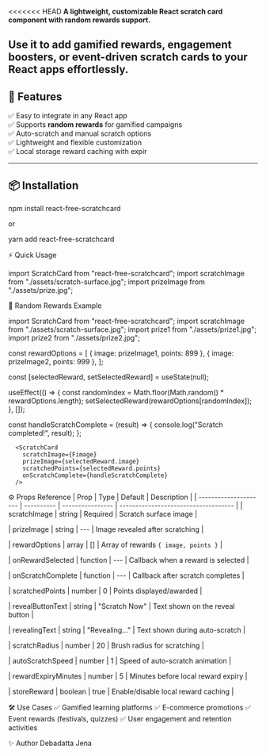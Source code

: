 <<<<<<< HEAD
**A lightweight, customizable React scratch card component with random rewards support.**

## Use it to add gamified rewards, engagement boosters, or event-driven scratch cards to your React apps effortlessly.

## 🚀 Features

✅ Easy to integrate in any React app  
✅ Supports **random rewards** for gamified campaigns  
✅ Auto-scratch and manual scratch options  
✅ Lightweight and flexible customization  
✅ Local storage reward caching with expir

---

## 📦 Installation

npm install react-free-scratchcard

or

yarn add react-free-scratchcard

⚡ Quick Usage

import ScratchCard from "react-free-scratchcard";
import scratchImage from "./assets/scratch-surface.jpg";
import prizeImage from "./assets/prize.jpg";

<ScratchCard
      scratchImage={scratchImage}
      prizeImage={prizeImage}
    />

🎁 Random Rewards Example

import ScratchCard from "react-free-scratchcard";
import scratchImage from "./assets/scratch-surface.jpg";
import prize1 from "./assets/prize1.jpg";
import prize2 from "./assets/prize2.jpg";

const rewardOptions = [
{ image: prizeImage1, points: 899 },
{ image: prizeImage2, points: 999 },
];

const [selectedReward, setSelectedReward] = useState(null);

useEffect(() => {
const randomIndex = Math.floor(Math.random() \* rewardOptions.length);
setSelectedReward(rewardOptions[randomIndex]);
}, []);

const handleScratchComplete = (result) => {
console.log("Scratch completed!", result);
};

      <ScratchCard
        scratchImage={Fimage}
        prizeImage={selectedReward.image}
        scratchedPoints={selectedReward.points}
        onScratchComplete={handleScratchComplete}
      />

⚙️ Props Reference
| Prop                  | Type       | Default          | Description                          |
| --------------------- | ---------- | ---------------- | ------------------------------------ |
|  scratchImage         |  string    |   Required       | Scratch surface image                |

|  prizeImage           |  string    |      ---         | Image revealed after scratching      |

|  rewardOptions        |   array    |       []         | Array of rewards `{ image, points }` |

|  onRewardSelected     |   function |      ---         | Callback when a reward is selected   |

|  onScratchComplete    |   function |      ---         | Callback after scratch completes     |

|  scratchedPoints     |    number   |       0          | Points displayed/awarded             |

|  revealButtonText     | string     |  "Scratch Now"   | Text shown on the reveal button      |

|  revealingText        |  string    |  "Revealing..."  | Text shown during auto-scratch       |

|  scratchRadius        |  number    |       20         | Brush radius for scratching          |

|  autoScratchSpeed     |  number    |       1          | Speed of auto-scratch animation      |

|  rewardExpiryMinutes  |  number    |       5          | Minutes before local reward expiry   |

|  storeReward          |  boolean   |     true         | Enable/disable local reward caching  |


🛠️ Use Cases
✅ Gamified learning platforms
✅ E-commerce promotions
✅ Event rewards (festivals, quizzes)
✅ User engagement and retention activities



✨ Author
Debadatta Jena


